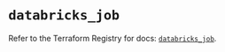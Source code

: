 # `databricks_job`

Refer to the Terraform Registry for docs: [`databricks_job`](https://registry.terraform.io/providers/databricks/databricks/1.39.0/docs/resources/job).

